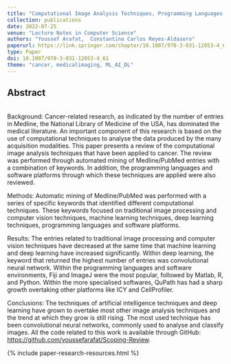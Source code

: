 ```yaml
---
title: "Computational Image Analysis Techniques, Programming Languages and Software Platforms Used in Cancer Research: A Scoping Review"
collection: publications
date: 2022-07-25
venue: "Lecture Notes in Computer Science"
authors: "Youssef Arafat,  Constantino Carlos Reyes-Aldasoro"
paperurl: https://link.springer.com/chapter/10.1007/978-3-031-12053-4_61
type: Paper
doi: 10.1007/978-3-031-12053-4_61
theme: "cancer, medicalimaging, ML_AI_DL"
---
```

<h2> Abstract </h2>   <br>  
Background: Cancer-related research, as indicated by the number of entries in Medline, the National Library of Medicine of the USA, has dominated the medical literature. An important component of this research is based on the use of computational techniques to analyse the data produced by the many acquisition modalities. This paper presents a review of the computational image analysis techniques that have been applied to cancer. The review was performed through automated mining of Medline/PubMed entries with a combination of keywords. In addition, the programming languages and software platforms through which these techniques are applied were also reviewed.

Methods: Automatic mining of Medline/PubMed was performed with a series of specific keywords that identified different computational techniques. These keywords focused on traditional image processing and computer vision techniques, machine learning techniques, deep learning techniques, programming languages and software platforms.

Results: The entries related to traditional image processing and computer vision techniques have decreased at the same time that machine learning and deep learning have increased significantly. Within deep learning, the keyword that returned the highest number of entries was convolutional neural network. Within the programming languages and software environments, Fiji and ImageJ were the most popular, followed by Matlab, R, and Python. Within the more specialised softwares, QuPath has had a sharp growth overtaking other platforms like ICY and CellProfiler.

Conclusions: The techniques of artificial intelligence techniques and deep learning have grown to overtake most other image analysis techniques and the trend at which they grow is still rising. The most used technique has been convolutional neural networks, commonly used to analyse and classify images. All the code related to this work is available through GitHub: https://github.com/youssefarafat/Scoping-Review.

{% include paper-research-resources.html %}
